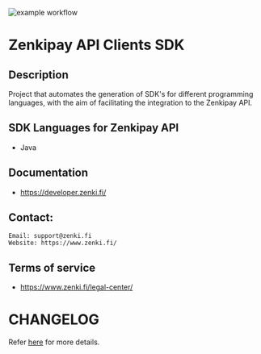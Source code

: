 ![example workflow](https://github.com/zenkifi/zenkipay-api-clients-sdk/actions/workflows/zenkipay-api-clients-sdk.yml/badge.svg) 
# Zenkipay API Clients SDK

##  Description
Project that automates the generation of SDK's for different programming languages, with the aim of facilitating the integration to the Zenkipay API.

## SDK Languages for Zenkipay API
- Java

## Documentation
- https://developer.zenki.fi/

## Contact:
    Email: support@zenki.fi
    Website: https://www.zenki.fi/

## Terms of service
- https://www.zenki.fi/legal-center/

# CHANGELOG
Refer [here](https://github.com/zenkifi/zenkipay-api-clients-sdk/blob/main/CHANGELOG.md) for more details.